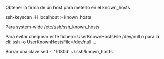 Obtener la firma de un host para meterlo en el known_hosts

ssh-keyscan -H localhost > known_hosts

Para system-wide
/etc/ssh/ssh_known_hosts

Para evitar chequear este fichero:
UserKnownHostsFile /dev/null
o para la cli:
ssh -o UserKnownHostsFile=/dev/null ...

Borrar una clave
sed -i '1030d' ~/.ssh/known_hosts
